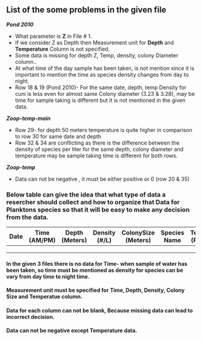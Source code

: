 ## List of the some problems in the given file

_**Pond 2010**_

* What parameter is **Z** in File # 1.
* If we consider Z as Depth then Measurement unit for **Depth** and **Temperature** Column is not specified.
* Some data is missing for depth Z, Temp, density, colony Diameter column..
* At what time of the day sample has been taken, is not mention since it is important to mention the time as species density changes from day to night.
* Row 18 & 19 (Pond 2010)- For the same date, depth, temp Density for cuni is less even for almost same Colony diameter (3.23 & 3.28), may be time for sample taking is different but it is not mentioned in the given data.



**_Zoop-temp-main_**

* Row 29- for depth 50 meters temperature is quite higher in comparison to row 30 for same date and depth
* Row 32 & 34 are conflicting as there is the difference between the density of species per liter for the same depth, colony diameter and temperature may be sample taking time is different for both rows.



**_Zoop-temp_**

* Data can not be negative , it must be either positive or 0 (row 20 & 35)




### Below table can give the idea that what type of data a resercher should collect and how to organize that Data for Planktons species so that it will be easy to make any decision from the data. 



| Date | Time (AM/PM) | Depth (Meters) | Density (#/L) | ColonySize (Meters) | Species Name | Temperature (Fahrehneit) |
|------|--------------|-----------------|--------------|---------------------|--------------|--------------------------|
|      |              |                 |              |                     |              |                          |
|      |              |                 |              |                     |              |                          |
|      |              |                 |              |                     |              |                          |


#### In the given 3 files there is no data for Time- when sample of water has been taken, so time must be mentioned as density for species can be vary from day time to night time.
#### Measurement unit must be specified for Time, Depth, Density, Colony Size and Temperatue column.
#### Data for each column can not be blank, Because missing data can lead to incorrect decision.
#### Data can not be negative except Temperature data.
